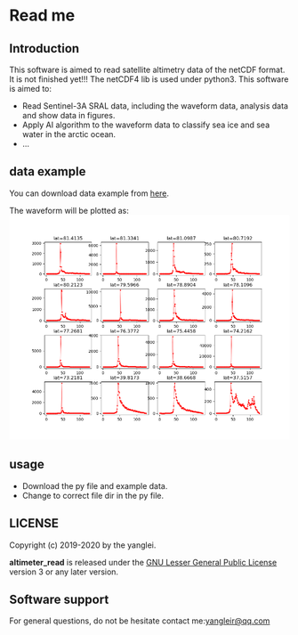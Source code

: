 # Read me

## Introduction 
This software is aimed to read satellite altimetry data of the netCDF format. It is not finished yet!!!
The netCDF4 lib is used under python3.
This software is aimed to:
- Read Sentinel-3A SRAL data, including the waveform data, analysis data and show data in
figures.
- Apply AI algorithm to the waveform data to classify sea ice and sea water in the arctic ocean.
- ...
## data example
You can download data example from [here](https://www.jianguoyun.com/p/DfGdEB8Q2PCQBxidq9YC).

The waveform will be plotted as:
![](waveform.png)

## usage
- Download the py file and example data.
- Change to correct file dir in the py file.
## LICENSE
Copyright (c) 2019-2020 by the yanglei.

<b>altimeter_read</b> is released under the [GNU Lesser General Public License](http://www.gnu.org/licenses/lgpl.html) version 3 or any later version.
## Software support
For general questions, do not be hesitate contact me:yangleir@qq.com
